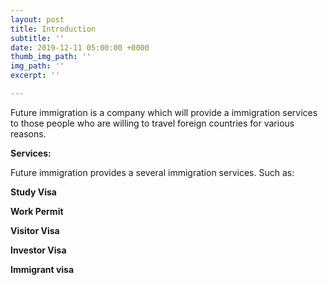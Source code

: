 ```yaml
---
layout: post
title: Introduction
subtitle: ''
date: 2019-12-11 05:00:00 +0000
thumb_img_path: ''
img_path: ''
excerpt: ''

---
```

Future immigration is a company which will provide a immigration services to those people who are willing to travel foreign countries for various reasons.

**Services:**

Future immigration provides a several immigration services. Such as:

**Study Visa** 

**Work Permit**

 **Visitor Visa**

**Investor Visa**

 **Immigrant visa**
